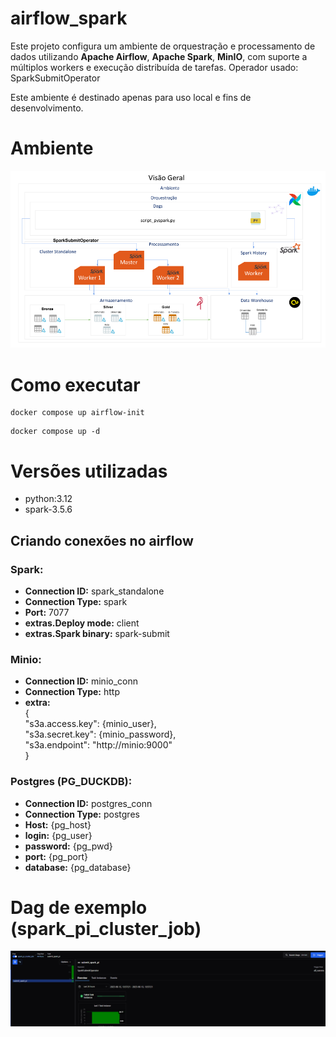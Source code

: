 # airflow_spark
Este projeto configura um ambiente de orquestração e processamento de dados utilizando **Apache Airflow**, **Apache Spark**, **MinIO**, com suporte a múltiplos workers e execução distribuída de tarefas.
Operador usado: SparkSubmitOperator

 Este ambiente é destinado apenas para uso local e fins de desenvolvimento.

# Ambiente
 ![alt text](./assets/airflow_spark.png)


# Como executar
```
docker compose up airflow-init
```
```
docker compose up -d
```

# Versões utilizadas
- python:3.12
- spark-3.5.6


## Criando conexões no airflow
### Spark:
- **Connection ID:** spark_standalone
- **Connection Type:** spark
- **Port:** 7077
- **extras.Deploy mode:** client
- **extras.Spark binary:** spark-submit


### Minio:
- **Connection ID:** minio_conn
- **Connection Type:** http
- **extra:**<br>
  {<br>
    "s3a.access.key": {minio_user}, <br>
    "s3a.secret.key": {minio_password}, <br>
    "s3a.endpoint": "http://minio:9000" <br>
  }

### Postgres (PG_DUCKDB):
- **Connection ID:** postgres_conn
- **Connection Type:** postgres
- **Host:** {pg_host}
- **login:** {pg_user}
- **password:** {pg_pwd}
- **port:** {pg_port}
- **database:** {pg_database}


# Dag de exemplo (spark_pi_cluster_job)
 ![alt text](./assets/dag.png)
